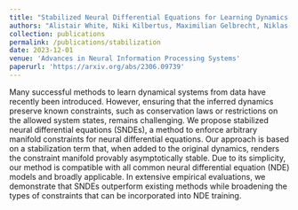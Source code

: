 ```yaml
---
title: "Stabilized Neural Differential Equations for Learning Dynamics with Explicit Constraints"
authors: "Alistair White, Niki Kilbertus, Maximilian Gelbrecht, Niklas Boers"
collection: publications
permalink: /publications/stabilization
date: 2023-12-01
venue: 'Advances in Neural Information Processing Systems'
paperurl: 'https://arxiv.org/abs/2306.09739'
---
```

Many successful methods to learn dynamical systems from data have recently been introduced. However, ensuring that the inferred dynamics preserve known constraints, such as conservation laws or restrictions on the allowed system states, remains challenging. We propose stabilized neural differential equations (SNDEs), a method to enforce arbitrary manifold constraints for neural differential equations. Our approach is based on a stabilization term that, when added to the original dynamics, renders the constraint manifold provably asymptotically stable. Due to its simplicity, our method is compatible with all common neural differential equation (NDE) models and broadly applicable. In extensive empirical evaluations, we demonstrate that SNDEs outperform existing methods while broadening the types of constraints that can be incorporated into NDE training.